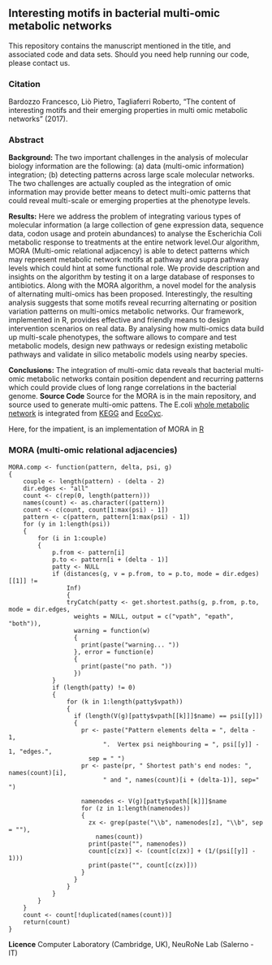 ## Interesting motifs in bacterial multi-omic metabolic networks

This repository contains the manuscript mentioned in the title, and associated code and data sets. Should you need help running our code, please contact us.

### Citation

Bardozzo Francesco, Liò Pietro, Tagliaferri Roberto, “The content of interesting motifs and their emerging properties in multi omic metabolic networks” (2017).

### Abstract
**Background:**  	The two important challenges in the	analysis of molecular biology information are the following: (a) data (multi-omic information) integration; (b) detecting patterns across large scale molecular networks. The two challenges are actually coupled as the integration of omic information may provide better means to detect multi-omic patterns that could reveal multi-scale or emerging properties at the phenotype levels.
                                
**Results:**  Here we address the problem of integrating various types of molecular information (a large collection of gene expression data, sequence data, codon usage and protein abundances) to analyse the Escherichia Coli metabolic response to treatments at the entire network level.Our algorithm, MORA (Multi-omic relational adjacency) is able to detect patterns which may represent metabolic network motifs at pathway and supra pathway levels which could hint at some 		functional role. We provide description and insights on the algorithm by testing it on a large database of responses to antibiotics. Along with the MORA algorithm, a novel model for the analysis of alternating multi-omics has been proposed. Interestingly, the resulting analysis suggests that some motifs reveal recurring alternating or position variation patterns on multi-omics metabolic networks. Our framework, implemented in R, provides effective and friendly means to design intervention scenarios on real data. By analysing how multi-omics data build up multi-scale phenotypes, the software allows to compare and test metabolic models, design new pathways or redesign existing metabolic pathways and validate in silico metabolic models using nearby species.
				
                                
 **Conclusions:**	The integration of multi-omic data reveals that bacterial multi-omic metabolic networks contain position dependent and recurring patterns which could provide clues of long range correlations in the bacterial genome. 
 **Source Code**
 Source for the MORA is in the main repository, and source used to generate multi-omic pattens. The E.coli [whole metabolic network](/ecocyc.kegg.igraph.Rdata) is integrated from [KEGG](http://www.genome.jp/kegg/) and [EcoCyc](https://ecocyc.org/).

Here, for the impatient, is an implementation of MORA in [R](https://cran.r-project.org/)

### MORA (multi-omic relational adjacencies)
```
MORA.comp <- function(pattern, delta, psi, g)
{
    couple <- length(pattern) - (delta - 2)
    dir.edges <- "all"
    count <- c(rep(0, length(pattern)))
    names(count) <- as.character((pattern))
    count <- c(count, count[1:max(psi) - 1])
    pattern <- c(pattern, pattern[1:max(psi) - 1])
    for (y in 1:length(psi))
    {
        for (i in 1:couple)
        {
            p.from <- pattern[i]
            p.to <- pattern[i + (delta - 1)]
            patty <- NULL
            if (distances(g, v = p.from, to = p.to, mode = dir.edges)[[1]] != 
                Inf)
                {
                tryCatch(patty <- get.shortest.paths(g, p.from, p.to, mode = dir.edges, 
                  weights = NULL, output = c("vpath", "epath", "both")), 
                  warning = function(w)
                  {
                    print(paste("warning... "))
                  }, error = function(e)
                  {
                    print(paste("no path. "))
                  })
            }
            if (length(patty) != 0)
            {
                for (k in 1:length(patty$vpath))
                {
                  if (length(V(g)[patty$vpath[[k]]]$name) == psi[[y]])
                  {
                    pr <- paste("Pattern elements delta = ", delta - 1, 
                          ".  Vertex psi neighbouring = ", psi[[y]] - 1, "edges.", 
                      sep = " ")
                    pr <- paste(pr, " Shortest path's end nodes: ", names(count)[i], 
                          " and ", names(count)[i + (delta-1)], sep=" ")

                    namenodes <- V(g)[patty$vpath[[k]]]$name
                    for (z in 1:length(namenodes))
                    {
                      zx <- grep(paste("\\b", namenodes[z], "\\b", sep = ""), 
                        names(count))
                      print(paste("", namenodes))
                      count[c(zx)] <- (count[c(zx)] + (1/(psi[[y]] - 1)))
                      print(paste("", count[c(zx)]))
                    }
                  }
                }
            }
        }
    }
    count <- count[!duplicated(names(count))]
    return(count)
}
```

**Licence**
Computer Laboratory (Cambridge, UK), NeuRoNe Lab (Salerno - IT)
